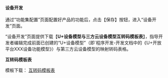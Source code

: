 #### 设备开发 


通过“功能集配置”页面配置好产品的功能后，点击【保存】按钮，进入“设备开发”页面。


“设备开发”页面提供下载【**U+设备模型与三方云设备模型互转码模板表**】，指导开发者编辑完成前面已创建的“U+设备模型”（即`程序开发-开发文档中的《U+开放平台XXX设备功能模型》）与第三方云设备模型的映射转码表格。


**互转码模板表**

模板下载： <a href="https://haier-iot.github.io/userGuide/_media/互转码模板表.xlsx" target="_blank">互转码模板表</a>






[Dev_world]:https://haier-iot.github.io/guide/#/zh-cn/Cloudgw  
[Business_functions]:_media/Link/Business_functions.png 